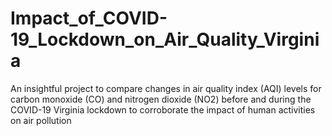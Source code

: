 # Impact_of_COVID-19_Lockdown_on_Air_Quality_Virginia
An insightful project to compare changes in air quality index (AQI) levels for carbon monoxide (CO) and nitrogen dioxide (NO2) before and during the COVID-19 Virginia lockdown to corroborate the impact of human activities on air pollution
